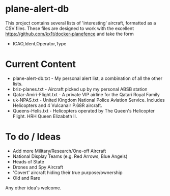 # plane-alert-db
This project contains several lists of 'interesting' aircraft, formatted as a CSV files. These files are designed to work with the excellent https://github.com/kx1t/docker-planefence and take the form 

- ICAO,Ident,Operator,Type


# Current Content

- plane-alert-db.txt - My personal alert list, a combination of all the other lists.
- briz-planes.txt - Aircraft picked up by my personal ABSB station
- Qatar-Amiri-Flight.txt - A private VIP airline for the Qatari Royal Family
- uk-NPAS.txt - United Kingdom National Police Aviation Service. Includes Helicopters and 4 Vulcanair P.68R aircraft.
- Queens-Helis.txt - Helicopters operated by The Queen's Helicopter Flight. HRH Queen Elizabeth II.


# To do / Ideas

- Add more Military/Research/One-off Aircraft
- National Display Teams (e.g. Red Arrows, Blue Angels)
- Heads of State
- Drones and Spy Aircraft
- 'Covert' aircraft hiding their true purpose/ownership
- Old and Rare

Any other idea's welcome.






